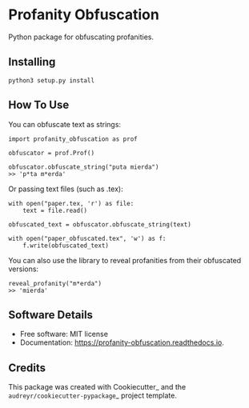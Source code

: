 # Profanity Obfuscation

Python package for obfuscating profanities.


## Installing

    python3 setup.py install

## How To Use

You can obfuscate text as strings:


    import profanity_obfuscation as prof

    obfuscator = prof.Prof()

    obfuscator.obfuscate_string("puta mierda")
    >> 'p*ta m*erda'

Or passing text files (such as .tex):

    with open("paper.tex, 'r') as file:
        text = file.read()

    obfuscated_text = obfuscator.obfuscate_string(text)

    with open("paper_obfuscated.tex", 'w') as f:
        f.write(obfuscated_text)

You can also use the library to reveal profanities from their obfuscated versions:

    reveal_profanity("m*erda")
    >> 'mierda'

## Software Details

* Free software: MIT license
* Documentation: https://profanity-obfuscation.readthedocs.io.


## Credits

This package was created with Cookiecutter_ and the `audreyr/cookiecutter-pypackage`_ project template.
